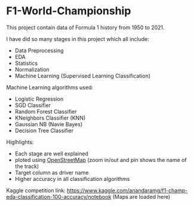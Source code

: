 # F1-World-Championship
This project contain data of Formula 1 history from 1950 to 2021.

I have did so many stages in this project which all include:
  * Data Preprocessing 
  * EDA
  * Statistics 
  * Normalization
  * Machine Learning (Supervised Learning Classification)
 
Machine Learning algorithms used:
  * Logistic Regression
  * SGD Classifier
  * Random Forest Classifier
  * KNeighbors Classifier (KNN)
  * Gaussian NB (Navie Bayes)
  * Decision Tree Classifier

Higlhlights:
  * Each stage are well explained
  * ploted using [OpenStreetMap](https://www.openstreetmap.org/#map=4/21.84/82.79) (zoom in/out and pin shows the name of the track)
  * Target column as driver name
  * Higher accuracy in all classification algorithms 

Kaggle competition link: https://www.kaggle.com/anandaramg/f1-champ-eda-classification-100-accuracy/notebook (Maps are loaded here)
